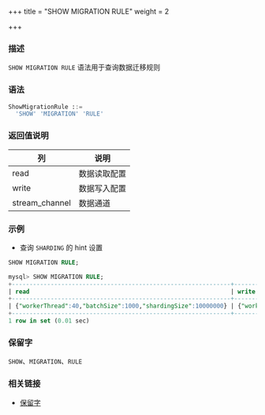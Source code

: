 +++
title = "SHOW MIGRATION RULE"
weight = 2

+++

### 描述

`SHOW MIGRATION RULE` 语法用于查询数据迁移规则
### 语法

```sql
ShowMigrationRule ::=
  'SHOW' 'MIGRATION' 'RULE'
```

### 返回值说明

| 列             | 说明      |
|---------------|-----------|
|read           |数据读取配置 |
|write          |数据写入配置 |
|stream_channel |数据通道    |
### 示例

- 查询 `SHARDING` 的 hint 设置

```sql
SHOW MIGRATION RULE;
```

```sql
mysql> SHOW MIGRATION RULE;
+--------------------------------------------------------------+--------------------------------------+------------------------------------------------------+
| read                                                         | write                                | stream_channel                                       |
+--------------------------------------------------------------+--------------------------------------+------------------------------------------------------+
| {"workerThread":40,"batchSize":1000,"shardingSize":10000000} | {"workerThread":40,"batchSize":1000} | {"type":"MEMORY","props":{"block-queue-size":10000}} |
+--------------------------------------------------------------+--------------------------------------+------------------------------------------------------+
1 row in set (0.01 sec)
```

### 保留字

`SHOW`、`MIGRATION`、`RULE`

### 相关链接

- [保留字](/cn/reference/distsql/syntax/reserved-word/)